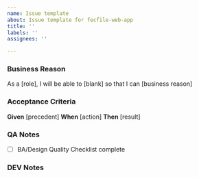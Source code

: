 ```yaml
---
name: Issue template
about: Issue template for fecfile-web-app
title: ''
labels: ''
assignees: ''

---
```


### Business Reason

As a [role], I will be able to [blank] so that I can [business reason]

### Acceptance Criteria

**Given** [precedent]
**When** [action]
**Then** [result]

### QA Notes
- [ ] BA/Design Quality Checklist complete

### DEV Notes
